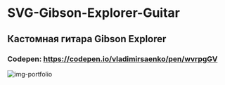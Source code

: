 # SVG-Gibson-Explorer-Guitar

## Кастомная гитара Gibson Explorer

### Codepen: https://codepen.io/vladimirsaenko/pen/wvrpgGV

![img-portfolio](https://user-images.githubusercontent.com/56477695/147707746-7f27a41c-8c48-49c4-ad66-6a0cb62292f3.jpg)
